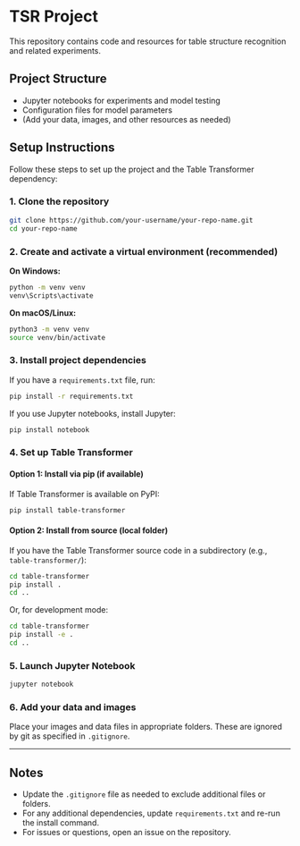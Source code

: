 # TSR Project

This repository contains code and resources for table structure recognition and related experiments.

## Project Structure

- Jupyter notebooks for experiments and model testing
- Configuration files for model parameters
- (Add your data, images, and other resources as needed)

## Setup Instructions

Follow these steps to set up the project and the Table Transformer dependency:

### 1. Clone the repository

```bash
git clone https://github.com/your-username/your-repo-name.git
cd your-repo-name
```

### 2. Create and activate a virtual environment (recommended)

**On Windows:**
```bash
python -m venv venv
venv\Scripts\activate
```

**On macOS/Linux:**
```bash
python3 -m venv venv
source venv/bin/activate
```

### 3. Install project dependencies

If you have a `requirements.txt` file, run:

```bash
pip install -r requirements.txt
```

If you use Jupyter notebooks, install Jupyter:

```bash
pip install notebook
```

### 4. Set up Table Transformer

#### Option 1: Install via pip (if available)
If Table Transformer is available on PyPI:
```bash
pip install table-transformer
```

#### Option 2: Install from source (local folder)
If you have the Table Transformer source code in a subdirectory (e.g., `table-transformer/`):

```bash
cd table-transformer
pip install .
cd ..
```

Or, for development mode:
```bash
cd table-transformer
pip install -e .
cd ..
```

### 5. Launch Jupyter Notebook

```bash
jupyter notebook
```

### 6. Add your data and images

Place your images and data files in appropriate folders. These are ignored by git as specified in `.gitignore`.

---

## Notes

- Update the `.gitignore` file as needed to exclude additional files or folders.
- For any additional dependencies, update `requirements.txt` and re-run the install command.
- For issues or questions, open an issue on the repository.
